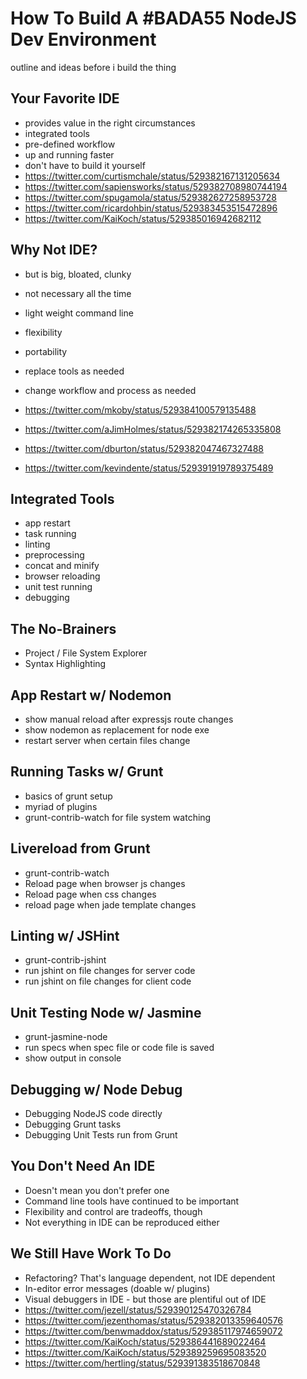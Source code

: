 # How To Build A #BADA55 NodeJS Dev Environment

outline and ideas before i build the thing

## Your Favorite IDE

* provides value in the right circumstances
* integrated tools
* pre-defined workflow
* up and running faster
* don't have to build it yourself
* https://twitter.com/curtismchale/status/529382167131205634
* https://twitter.com/sapiensworks/status/529382708980744194
* https://twitter.com/spugamola/status/529382627258953728
* https://twitter.com/ricardohbin/status/529383453515472896
* https://twitter.com/KaiKoch/status/529385016942682112

## Why Not IDE?

* but is big, bloated, clunky
* not necessary all the time

* light weight command line
* flexibility
* portability
* replace tools as needed
* change workflow and process as needed
* https://twitter.com/mkoby/status/529384100579135488
* https://twitter.com/aJimHolmes/status/529382174265335808
* https://twitter.com/dburton/status/529382047467327488
* https://twitter.com/kevindente/status/529391919789375489

## Integrated Tools

* app restart
* task running
* linting
* preprocessing
* concat and minify
* browser reloading
* unit test running
* debugging

## The No-Brainers

* Project / File System Explorer
* Syntax Highlighting

## App Restart w/ Nodemon

* show manual reload after expressjs route changes
* show nodemon as replacement for node exe
* restart server when certain files change

## Running Tasks w/ Grunt

* basics of grunt setup
* myriad of plugins
* grunt-contrib-watch for file system watching

## Livereload from Grunt

* grunt-contrib-watch
* Reload page when browser js changes
* Reload page when css changes
* reload page when jade template changes

## Linting w/ JSHint

* grunt-contrib-jshint
* run jshint on file changes for server code
* run jshint on file changes for client code

## Unit Testing Node w/ Jasmine

* grunt-jasmine-node
* run specs when spec file or code file is saved
* show output in console

## Debugging w/ Node Debug

* Debugging NodeJS code directly
* Debugging Grunt tasks
* Debugging Unit Tests run from Grunt

## You Don't Need An IDE

* Doesn't mean you don't prefer one
* Command line tools have continued to be important
* Flexibility and control are tradeoffs, though
* Not everything in IDE can be reproduced either

## We Still Have Work To Do

* Refactoring? That's language dependent, not IDE dependent
* In-editor error messages (doable w/ plugins)
* Visual debuggers in IDE - but those are plentiful out of IDE
* https://twitter.com/jezell/status/529390125470326784
* https://twitter.com/jezenthomas/status/529382013359640576
* https://twitter.com/benwmaddox/status/529385117974659072 
* https://twitter.com/KaiKoch/status/529386441689022464
* https://twitter.com/KaiKoch/status/529389259695083520
* https://twitter.com/hertling/status/529391383518670848
